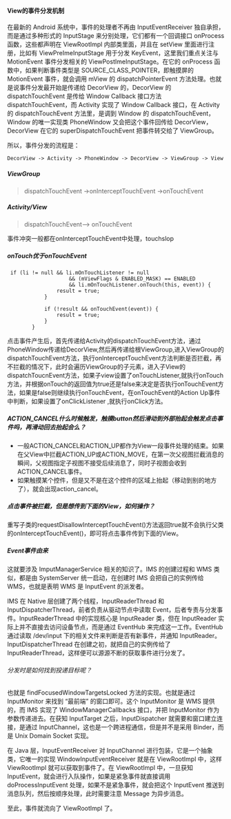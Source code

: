 
#### View的事件分发机制
在最新的 Android 系统中，事件的处理者不再由 InputEventReceiver 独自承担，而是通过多种形式的 InputStage 来分别处理，它们都有一个回调接口 onProcess 函数，这些都声明在 ViewRootImpl 内部类里面，并且在 setView 里面进行注册，比如有 ViewPreImeInputStage 用于分发 KeyEvent，这里我们重点关注与 MotionEvent 事件分发相关的 ViewPostImeInputStage。在它的 onProcess 函数中，如果判断事件类型是 SOURCE_CLASS_POINTER，即触摸屏的 MotionEvent 事件，就会调用 mView 的 dispatchPointerEvent 方法处理。也就是说事件分发最开始是传递给 DecorView 的，DecorView 的 dispatchTouchEvent 是传给 Window Callback 接口方法 dispatchTouchEvent，而 Activity 实现了 Window Callback 接口，在 Activity 的 dispatchTouchEvent 方法里，是调到 Window 的 dispatchTouchEvent，Window 的唯一实现类 PhoneWindow 又会把这个事件回传给 DecorView，DecorView 在它的 superDispatchTouchEvent 把事件转交给了 ViewGroup。

所以，事件分发的流程是：

```
DecorView -> Activity -> PhoneWindow -> DecorView -> ViewGroup -> View
```

##### ViewGroup

> dispatchTouchEvent ->onInterceptTouchEvent ->onTouchEvent   

##### Activity/View

> dispatchTouchEvent--> onTouchEvent

事件冲突一般都在onInterceptTouchEvent中处理，touchslop

##### onTouch优于onTouchEvent


```
 if (li != null && li.mOnTouchListener != null
                    && (mViewFlags & ENABLED_MASK) == ENABLED
                    && li.mOnTouchListener.onTouch(this, event)) {
                result = true;
            }

            if (!result && onTouchEvent(event)) {
                result = true;
            }
        }
```

点击事件产生后，首先传递给Activity的dispatchTouchEvent方法，通过PhoneWindow传递给DecorView,然后再传递给根ViewGroup,进入ViewGroup的dispatchTouchEvent方法，执行onInterceptTouchEvent方法判断是否拦截，再不拦截的情况下，此时会遍历ViewGroup的子元素，进入子View的dispatchToucnEvent方法，如果子view设置了onTouchListener,就执行onTouch方法，并根据onTouch的返回值为true还是false来决定是否执行onTouchEvent方法，如果是false则继续执行onTouchEvent，在onTouchEvent的Action Up事件中判断，如果设置了onClickListener ,就执行onClick方法。



##### ACTION_CANCEL什么时候触发，触摸button然后滑动到外部抬起会触发点击事件吗，再滑动回去抬起会么？
* 一般ACTION_CANCEL和ACTION_UP都作为View一段事件处理的结束。如果在父View中拦截ACTION_UP或ACTION_MOVE，在第一次父视图拦截消息的瞬间，父视图指定子视图不接受后续消息了，同时子视图会收到ACTION_CANCEL事件。
* 如果触摸某个控件，但是又不是在这个控件的区域上抬起（移动到别的地方了），就会出现action_cancel。


##### 点击事件被拦截，但是想传到下面的View，如何操作？
重写子类的requestDisallowInterceptTouchEvent()方法返回true就不会执行父类的onInterceptTouchEvent()，即可将点击事件传到下面的View。





##### Event事件由来



这就要涉及 ImputManagerService 相关的知识了。IMS 的创建过程和 WMS 类似，都是由 SystemServer 统一启动，在创建时 IMS 会把自己的实例传给 WMS，也就是表明 WMS 是 InputEvent 的派发者。

IMS 在 Native 层创建了两个线程，InputReaderThread 和 InputDispatcherThread，前者负责从驱动节点中读取 Event，后者专责与分发事件。InputReaderThread 中的实现核心是 InputReader 类，但在 InputReader 实际上并不直接去访问设备节点，而是通过 EventHub 来完成这一工作。EventHub 通过读取 /dev/input 下的相关文件来判断是否有新事件，并通知 InputReader。InputDispatcherThread 在创建之初，就把自己的实例传给了 InputReaderThread，这样便可以源源不断的获取事件进行分发了。

###### 分发时是如何找到投递目标呢？

也就是 findFocusedWindowTargetsLocked 方法的实现。也就是通过 InputMonitor 来找到 “最前端” 的窗口即可。这个 InputMonitor 是 WMS 提供的，而 IMS 实现了 WindowManagerCallbacks 接口，并把 InputMonitor 作为参数传递进去。在获知 InputTarget 之后，InputDispatcher 就需要和窗口建立连接，是通过 InputChannel，这也是一个跨进程通信，但是并不是采用 Binder，而是 Unix Domain Socket 实现。

在 Java 层，InputEventReceiver 对 InputChannel 进行包装，它是一个抽象类，它唯一的实现 WindowInputEventReceiver 就是在 ViewRootImpl 中，这样 ViewRootImpl 就可以获取到事件了。在 ViewRootImpl 中，一旦获知 InputEvent，就会进行入队操作，如果是紧急事件就直接调用 doProcessInputEvent 处理，如果不是紧急事件，就会把这个 InputEvent 推送到消息队列，然后按顺序处理，此时需要注意 Message 为异步消息。

至此，事件就流向了 ViewRootImpl 了。